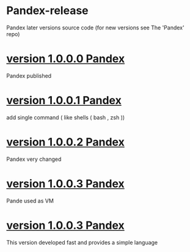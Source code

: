 # Pandex-release
Pandex later versions source code (for new versions see The 'Pandex' repo)

# [version 1.0.0.0 Pandex]()
Pandex published
#  [version 1.0.0.1 Pandex]()
add single command ( like shells ( bash , zsh ))
# [version 1.0.0.2 Pandex]()
Pandex very changed
# [version 1.0.0.3 Pandex]()
Pande used as VM
# [version 1.0.0.3 Pandex]()
This version developed fast and provides a simple language
